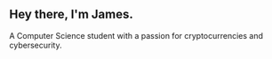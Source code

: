 ## Hey there, I'm James.
A Computer Science student with a passion for cryptocurrencies and cybersecurity.
